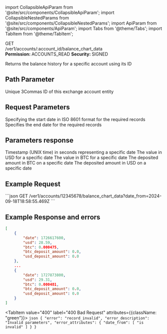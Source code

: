 import CollapsibleApiParam from '@site/src/components/CollapsibleApiParam';
import CollapsibleNestedParams from '@site/src/components/CollapsibleNestedParams';
import ApiParam from '@site/src/components/ApiParam';
import Tabs from '@theme/Tabs';
import TabItem from '@theme/TabItem';

<div className="main-container-endpoint">
    <div className="container-endpoint">
            <div className="container-method-get">
                <span className="endpoint-method">GET</span>
            </div>
              <div className="container-url">
                <span className="endpoint-url">/ver1/accounts/:account_id/balance_chart_data</span>
           </div>
    </div>
    <div className="container-permission">
        <span className="permission-description"><strong>Permission: </strong>ACCOUNTS_READ</span>
        <span className="permission-description"><strong>Security: </strong>SIGNED</span>
    </div>
</div>

<p className="p-method-discription">
  Returns the balance history for a specific account using its ID
</p>

<h2> Path Parameter </h2>
<ApiParam name='account_id' type='integer' id="account_id" required>
    Unique 3Commas ID of this exchange account entity
</ApiParam>

<h2> Request Parameters </h2>
<ApiParam name='date_from' type='string' id="date_from" required>
    Specifying the start date in ISO 8601 format for the required records
</ApiParam>

<ApiParam name='date_to' type='integer' id="date_to" required>
    Specifies the end date for the required records
</ApiParam>

<h2> Parameters response </h2>
<CollapsibleApiParam name='date_to' type='string' id="date_to">
    Timestamp (UNIX time) in seconds representing a specific date
</CollapsibleApiParam>

<CollapsibleApiParam name='usd' type='string' id="usd">
   The value in USD for a specific date
</CollapsibleApiParam>
      
<CollapsibleApiParam name='btc' type='string' id="btc">
   The value in BTC for a specific date
</CollapsibleApiParam>

<CollapsibleApiParam name='btc_deposit_amount' type='string' id="btc_deposit_amount">
   The deposited amount in BTC on a specific date
</CollapsibleApiParam>

<CollapsibleApiParam name='usd_deposit_amount' type='string' id="usd_deposit_amount">
   The deposited amount in USD on a specific date
</CollapsibleApiParam>   

<h2> Example Request </h2>

<div style={{ margin: '10px', padding: '10px' }}>
    ```json
    GET /ver1/accounts/12345678/balance_chart_data?date_from=2024-09-18T18:58:55.469Z
    ```
</div>


<h2> Example Response and errors </h2>

<div style={{ margin: '10px', padding: '10px' }}>
<Tabs>
  <TabItem value="200" label="200 OK" attributes={{className: "green"}}>

```json
[
    {
        "date": 1726617600,
        "usd": 28.59,
        "btc": 0.000475,
        "btc_deposit_amount": 0.0,
        "usd_deposit_amount": 0.0
    },
    ...
    {
        "date": 1727873800,
        "usd": 29.31,
        "btc": 0.000481,
        "btc_deposit_amount": 0.0,
        "usd_deposit_amount": 0.0
    }
]
```
</TabItem>

<TabItem value="400" label="400 Bad Request" attributes={{className: "green"}}>
    ```json
    {
        "error": "record_invalid",
        "error_description": "Invalid parameters",
        "error_attributes": {
            "date_from": [
                "is invalid"
            ]
     }
    }
    ```
</TabItem>
</Tabs>
</div>